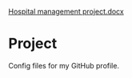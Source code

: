 [Hospital management project.docx](https://github.com/Atifkhan44/Project/files/10807518/Hospital.management.project.docx)
# Project
Config files for my GitHub profile.
